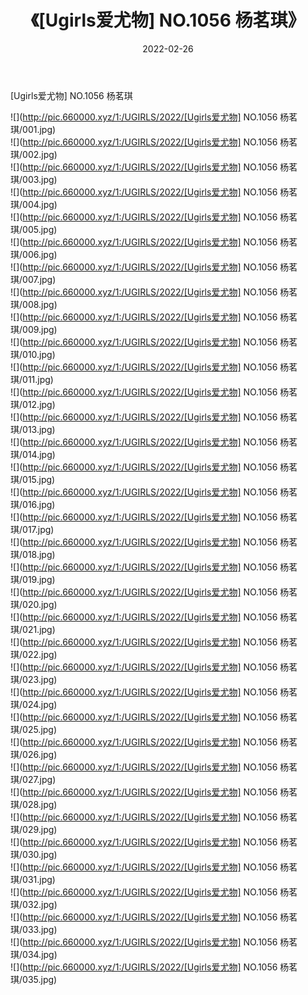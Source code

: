 ﻿---
layout: post
title:  《[Ugirls爱尤物] NO.1056 杨茗琪》
date:   2022-02-26
img: http://pic.660000.xyz/1:/UGIRLS/2022/[Ugirls爱尤物] NO.1056 杨茗琪/000.jpg
categories: [美女, 清纯, 唯美]
---

[Ugirls爱尤物] NO.1056 杨茗琪

 ![](http://pic.660000.xyz/1:/UGIRLS/2022/[Ugirls爱尤物] NO.1056 杨茗琪/001.jpg) <br>![](http://pic.660000.xyz/1:/UGIRLS/2022/[Ugirls爱尤物] NO.1056 杨茗琪/002.jpg) <br>![](http://pic.660000.xyz/1:/UGIRLS/2022/[Ugirls爱尤物] NO.1056 杨茗琪/003.jpg) <br>![](http://pic.660000.xyz/1:/UGIRLS/2022/[Ugirls爱尤物] NO.1056 杨茗琪/004.jpg) <br>![](http://pic.660000.xyz/1:/UGIRLS/2022/[Ugirls爱尤物] NO.1056 杨茗琪/005.jpg) <br>![](http://pic.660000.xyz/1:/UGIRLS/2022/[Ugirls爱尤物] NO.1056 杨茗琪/006.jpg) <br>![](http://pic.660000.xyz/1:/UGIRLS/2022/[Ugirls爱尤物] NO.1056 杨茗琪/007.jpg) <br>![](http://pic.660000.xyz/1:/UGIRLS/2022/[Ugirls爱尤物] NO.1056 杨茗琪/008.jpg) <br>![](http://pic.660000.xyz/1:/UGIRLS/2022/[Ugirls爱尤物] NO.1056 杨茗琪/009.jpg) <br>![](http://pic.660000.xyz/1:/UGIRLS/2022/[Ugirls爱尤物] NO.1056 杨茗琪/010.jpg) <br>![](http://pic.660000.xyz/1:/UGIRLS/2022/[Ugirls爱尤物] NO.1056 杨茗琪/011.jpg) <br>![](http://pic.660000.xyz/1:/UGIRLS/2022/[Ugirls爱尤物] NO.1056 杨茗琪/012.jpg) <br>![](http://pic.660000.xyz/1:/UGIRLS/2022/[Ugirls爱尤物] NO.1056 杨茗琪/013.jpg) <br>![](http://pic.660000.xyz/1:/UGIRLS/2022/[Ugirls爱尤物] NO.1056 杨茗琪/014.jpg) <br>![](http://pic.660000.xyz/1:/UGIRLS/2022/[Ugirls爱尤物] NO.1056 杨茗琪/015.jpg) <br>![](http://pic.660000.xyz/1:/UGIRLS/2022/[Ugirls爱尤物] NO.1056 杨茗琪/016.jpg) <br>![](http://pic.660000.xyz/1:/UGIRLS/2022/[Ugirls爱尤物] NO.1056 杨茗琪/017.jpg) <br>![](http://pic.660000.xyz/1:/UGIRLS/2022/[Ugirls爱尤物] NO.1056 杨茗琪/018.jpg) <br>![](http://pic.660000.xyz/1:/UGIRLS/2022/[Ugirls爱尤物] NO.1056 杨茗琪/019.jpg) <br>![](http://pic.660000.xyz/1:/UGIRLS/2022/[Ugirls爱尤物] NO.1056 杨茗琪/020.jpg) <br>![](http://pic.660000.xyz/1:/UGIRLS/2022/[Ugirls爱尤物] NO.1056 杨茗琪/021.jpg) <br>![](http://pic.660000.xyz/1:/UGIRLS/2022/[Ugirls爱尤物] NO.1056 杨茗琪/022.jpg) <br>![](http://pic.660000.xyz/1:/UGIRLS/2022/[Ugirls爱尤物] NO.1056 杨茗琪/023.jpg) <br>![](http://pic.660000.xyz/1:/UGIRLS/2022/[Ugirls爱尤物] NO.1056 杨茗琪/024.jpg) <br>![](http://pic.660000.xyz/1:/UGIRLS/2022/[Ugirls爱尤物] NO.1056 杨茗琪/025.jpg) <br>![](http://pic.660000.xyz/1:/UGIRLS/2022/[Ugirls爱尤物] NO.1056 杨茗琪/026.jpg) <br>![](http://pic.660000.xyz/1:/UGIRLS/2022/[Ugirls爱尤物] NO.1056 杨茗琪/027.jpg) <br>![](http://pic.660000.xyz/1:/UGIRLS/2022/[Ugirls爱尤物] NO.1056 杨茗琪/028.jpg) <br>![](http://pic.660000.xyz/1:/UGIRLS/2022/[Ugirls爱尤物] NO.1056 杨茗琪/029.jpg) <br>![](http://pic.660000.xyz/1:/UGIRLS/2022/[Ugirls爱尤物] NO.1056 杨茗琪/030.jpg) <br>![](http://pic.660000.xyz/1:/UGIRLS/2022/[Ugirls爱尤物] NO.1056 杨茗琪/031.jpg) <br>![](http://pic.660000.xyz/1:/UGIRLS/2022/[Ugirls爱尤物] NO.1056 杨茗琪/032.jpg) <br>![](http://pic.660000.xyz/1:/UGIRLS/2022/[Ugirls爱尤物] NO.1056 杨茗琪/033.jpg) <br>![](http://pic.660000.xyz/1:/UGIRLS/2022/[Ugirls爱尤物] NO.1056 杨茗琪/034.jpg) <br>![](http://pic.660000.xyz/1:/UGIRLS/2022/[Ugirls爱尤物] NO.1056 杨茗琪/035.jpg) <br>